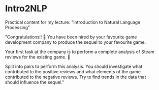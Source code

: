 # Intro2NLP
Practical content for my lecture: "Introduction to Natural Language Processing"

"Congratulations!! 🥳 You have been hired by your favourite game development company to produce the sequel to your favourite game. 

Your first task at the company is to perform a complete analysis of Steam reviews for the existing game. 🔎

Split into pairs to perform this analysis. You should investigate what contributed to the positive reviews and what elements of the game contributed to the negative reviews. Try to find trends in the data that should influence the sequel."
